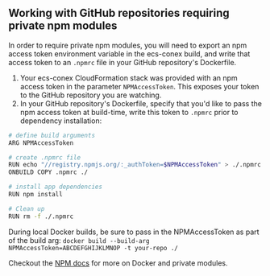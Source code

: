 ## Working with GitHub repositories requiring private npm modules

In order to require private npm modules, you will need to export an npm access token environment variable in the ecs-conex build, and write that access token to an `.npmrc` file in your GitHub repository's Dockerfile.

1. Your ecs-conex CloudFormation stack was provided with an npm access token in the parameter `NPMAccessToken`. This exposes your token to the GitHub repository you are watching.
2. In your GitHub repository's Dockerfile, specify that you'd like to pass the npm access token at build-time, write this token to `.npmrc` prior to dependency installation:

```sh
# define build arguments
ARG NPMAccessToken

# create .npmrc file
RUN echo "//registry.npmjs.org/:_authToken=$NPMAccessToken" > ./.npmrc
ONBUILD COPY .npmrc ./

# install app dependencies
RUN npm install

# Clean up
RUN rm -f ./.npmrc
```

During local Docker builds, be sure to pass in the NPMAccessToken as part of the build arg:
`docker build --build-arg NPMAccessToken=ABCDEFGHIJKLMNOP -t your-repo ./`

Checkout the [NPM docs](https://docs.npmjs.com/private-modules/docker-and-private-modules) for more on Docker and private modules.
